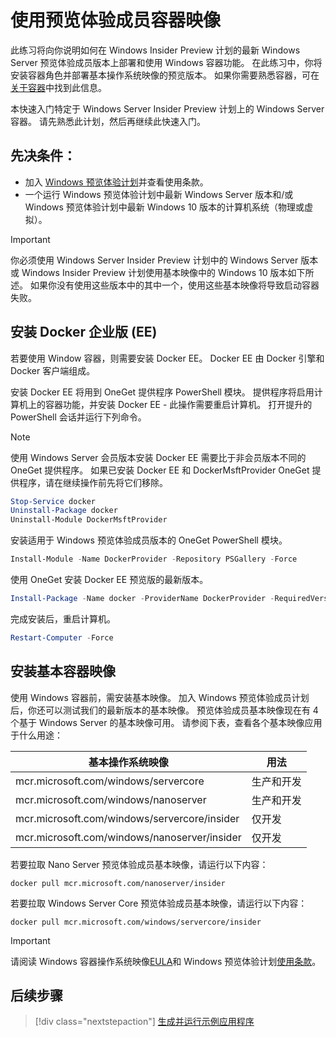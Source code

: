 
# <a name="using-insider-container-images"></a>使用预览体验成员容器映像

此练习将向你说明如何在 Windows Insider Preview 计划的最新 Windows Server 预览体验成员版本上部署和使用 Windows 容器功能。 在此练习中，你将安装容器角色并部署基本操作系统映像的预览版本。 如果你需要熟悉容器，可在[关于容器](../about/index.md)中找到此信息。

本快速入门特定于 Windows Server Insider Preview 计划上的 Windows Server 容器。 请先熟悉此计划，然后再继续此快速入门。

## <a name="prerequisites"></a>先决条件：

- 加入 [Windows 预览体验计划](https://insider.windows.com/GettingStarted)并查看使用条款。
- 一个运行 Windows 预览体验计划中最新 Windows Server 版本和/或 Windows 预览体验计划中最新 Windows 10 版本的计算机系统（物理或虚拟）。

> [!IMPORTANT]
> 你必须使用 Windows Server Insider Preview 计划中的 Windows Server 版本或 Windows Insider Preview 计划使用基本映像中的 Windows 10 版本如下所述。 如果你没有使用这些版本中的其中一个，使用这些基本映像将导致启动容器失败。

## <a name="install-docker-enterprise-edition-ee"></a>安装 Docker 企业版 (EE)

若要使用 Window 容器，则需要安装 Docker EE。 Docker EE 由 Docker 引擎和 Docker 客户端组成。

安装 Docker EE 将用到 OneGet 提供程序 PowerShell 模块。 提供程序将启用计算机上的容器功能，并安装 Docker EE - 此操作需要重启计算机。 打开提升的 PowerShell 会话并运行下列命令。

> [!NOTE]
> 使用 Windows Server 会员版本安装 Docker EE 需要比于非会员版本不同的 OneGet 提供程序。 如果已安装 Docker EE 和 DockerMsftProvider OneGet 提供程序，请在继续操作前先将它们移除。

```powershell
Stop-Service docker
Uninstall-Package docker
Uninstall-Module DockerMsftProvider
```

安装适用于 Windows 预览体验成员版本的 OneGet PowerShell 模块。

```powershell
Install-Module -Name DockerProvider -Repository PSGallery -Force
```

使用 OneGet 安装 Docker EE 预览版的最新版本。

```powershell
Install-Package -Name docker -ProviderName DockerProvider -RequiredVersion Preview
```

完成安装后，重启计算机。

```powershell
Restart-Computer -Force
```

## <a name="install-base-container-image"></a>安装基本容器映像

使用 Windows 容器前，需安装基本映像。 加入 Windows 预览体验成员计划后，你还可以测试我们的最新版本的基本映像。 预览体验成员基本映像现在有 4 个基于 Windows Server 的基本映像可用。 请参阅下表，查看各个基本映像应用于什么用途：

| 基本操作系统映像                       | 用法                      |
|-------------------------------------|----------------------------|
| mcr.microsoft.com/windows/servercore         | 生产和开发 |
| mcr.microsoft.com/windows/nanoserver              | 生产和开发 |
| mcr.microsoft.com/windows/servercore/insider | 仅开发           |
| mcr.microsoft.com/windows/nanoserver/insider        | 仅开发           |

若要拉取 Nano Server 预览体验成员基本映像，请运行以下内容：

```console
docker pull mcr.microsoft.com/nanoserver/insider
```

若要拉取 Windows Server Core 预览体验成员基本映像，请运行以下内容：

```console
docker pull mcr.microsoft.com/windows/servercore/insider
```

> [!IMPORTANT]
> 请阅读 Windows 容器操作系统映像[EULA](../EULA.md )和 Windows 预览体验计划[使用条款](https://www.microsoft.com/en-us/software-download/windowsinsiderpreviewserver)。

## <a name="next-steps"></a>后续步骤

> [!div class="nextstepaction"]
> [生成并运行示例应用程序](./Nano-RS3-.NET-Core-and-PS.md)
